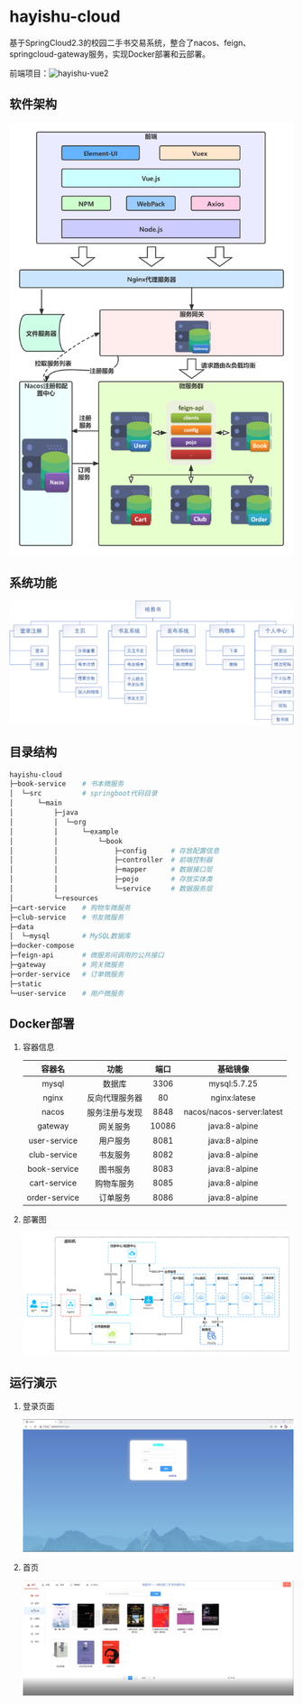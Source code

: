 # hayishu-cloud

基于SpringCloud2.3的校园二手书交易系统，整合了nacos、feign、springcloud-gateway服务，实现Docker部署和云部署。

前端项目：![hayishu-vue2](https://github.com/zhangjunhui6/hayishu-vue2)

## 软件架构

![软件架构](/static/image/微服务架构.png)

## 系统功能

![系统功能](/static/image/系统功能.png)

## 目录结构

```bash
hayishu-cloud
├─book-service    # 书本微服务
│  └─src          # springboot代码目录
│      └─main
│          ├─java
│          │  └─org
│          │      └─example
│          │          └─book
│          │              ├─config      # 存放配置信息
│          │              ├─controller  # 前端控制器
│          │              ├─mapper      # 数据接口层
│          │              ├─pojo        # 存放实体类
│          │              └─service     # 数据服务层
│          └─resources
├─cart-service    # 购物车微服务
├─club-service    # 书友微服务
├─data  
│  └─mysql        # MySQL数据库
├─docker-compose  
├─feign-api       # 微服务间调用的公共接口
├─gateway         # 网关微服务
├─order-service   # 订单微服务
├─static          
└─user-service    # 用户微服务
```

## Docker部署
1. 容器信息
   
    | 容器名 | 功能 | 端口 | 基础镜像 |
    | :----: | :----: | :----: | :----: |
    | mysql | 数据库 | 3306 | mysql:5.7.25 |
    | nginx | 反向代理服务器 | 80 | nginx:latese |
    | nacos | 服务注册与发现 | 8848 | nacos/nacos-server:latest |
    | gateway | 网关服务 | 10086 | java:8-alpine |
    | user-service | 用户服务 | 8081 | java:8-alpine |
    | club-service | 书友服务 | 8082 | java:8-alpine |
    | book-service | 图书服务 | 8083 | java:8-alpine |
    | cart-service | 购物车服务 | 8085 | java:8-alpine |
    | order-service | 订单服务 | 8086 | java:8-alpine |


2. 部署图
   
   ![Docker部署](/static/image/Docker部署.png)

## 运行演示

1. 登录页面
   
   ![login](/static/image/demo/login.png)

2. 首页
   
   ![index](/static/image/demo/index.jpg)

